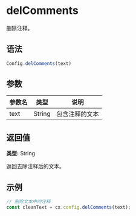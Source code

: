 # delComments

删除注释。

## 语法

```js
Config.delComments(text)
```

## 参数

| 参数名 | 类型 | 说明 |
|--------|------|------|
| text | String | 包含注释的文本 |

## 返回值

**类型:** String

返回去除注释后的文本。

## 示例

```js
// 删除文本中的注释
const cleanText = cx.config.delComments(text);
```